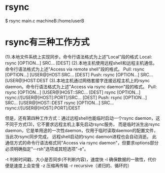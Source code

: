 
# rsync
$ rsync main.c machineB:/home/userB

# rsync有三种工作方式
(1).本地文件系统上实现同步。命令行语法格式为上述"Local"段的格式 Local:  rsync [OPTION...] SRC... [DEST]
(2).本地主机使用远程shell和远程主机通信。命令行语法格式为上述"Access via remote shell"段的格式。
Pull: rsync [OPTION...] [USER@]HOST:SRC... [DEST]
Push: rsync [OPTION...] SRC... [USER@]HOST:DEST
(3).本地主机通过网络套接字连接远程主机上的rsync daemon。命令行语法格式为上述"Access via rsync daemon"段的格式。
Pull: rsync [OPTION...] [USER@]HOST::SRC... [DEST]
      rsync [OPTION...] rsync://[USER@]HOST[:PORT]/SRC... [DEST]
Push: rsync [OPTION...] SRC... [USER@]HOST::DEST
      rsync [OPTION...] SRC... rsync://[USER@]HOST[:PORT]/DEST
	  
	  
但是，还有第四种工作方式：通过远程shell也能临时启动一个rsync daemon，这不同于方式(3)，它不要求远程主机上事先启动rsync服务，
而是临时派生出rsync daemon，它是单用途的一次性daemon，仅用于临时读取daemon的配置文件，当此次rsync同步完成，
远程shell启动的rsync daemon进程也会自动消逝。
此通信方式的命令行语法格式同"Access via rsync daemon"，但要求options部分必须明确指定"--rsh"选项或其短选项"-e"。


-t 判断时间戳、大小是否同步(不判断内容)，速度快
-I 确保数据的一致性，代价便是速度上会变慢
-z 压缩再传输
-r recursive（递归的、循环的）


